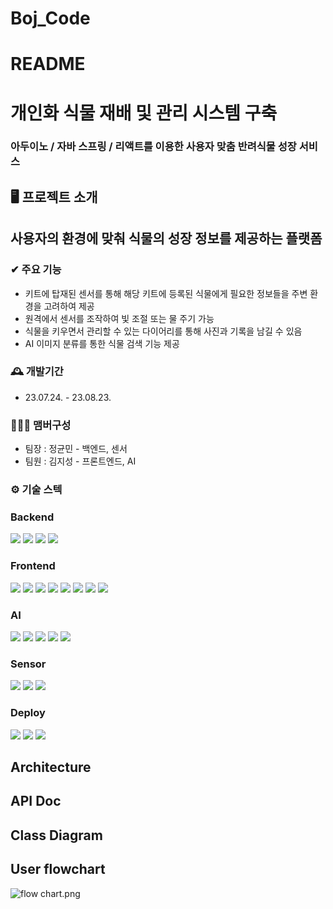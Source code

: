 # Boj_Code

# README

# 개인화 식물 재배 및 관리 시스템 구축

### 아두이노 / 자바 스프링 / 리액트를 이용한 사용자 맞춤 반려식물 성장 서비스




## 🖥️ 프로젝트 소개

## 사용자의 환경에 맞춰 식물의 성장 정보를 제공하는 플랫폼

### ✔ 주요 기능

- 키트에 탑재된 센서를 통해 해당 키트에 등록된 식물에게 필요한 정보들을 주변 환경을 고려하여 제공
- 원격에서 센서를 조작하여 빛 조절 또는 물 주기 가능
- 식물을 키우면서 관리할 수 있는 다이어리를 통해 사진과 기록을 남길 수 있음
- AI 이미지 분류를 통한 식물 검색 기능 제공

### 🕰️ 개발기간

- 23.07.24. - 23.08.23.

### 🧑‍🤝‍🧑 맴버구성

- 팀장 : 정균민 - 백엔드, 센서
- 팀원 : 김지성 - 프론트엔드, AI

### ⚙️ 기술 스텍

### Backend

<img src="https://img.shields.io/badge/java-000000?style=for-the-badge&logo=java&logoColor=white"> <img src="https://img.shields.io/badge/springboot-6DB33F?style=for-the-badge&logo=springboot&logoColor=white"> <img src="https://img.shields.io/badge/mariadb-003545?style=for-the-badge&logo=mariadb&logoColor=white"> <img src="https://img.shields.io/badge/jsonwebtokens-000000?style=for-the-badge&logo=jsonwebtokens&logoColor=white">

### Frontend

<img src="https://img.shields.io/badge/react-61DAFB?style=for-the-badge&logo=react&logoColor=white"> <img src="https://img.shields.io/badge/javascript-F7DF1E?style=for-the-badge&logo=javascript&logoColor=white"> <img src="https://img.shields.io/badge/html5-E34F26?style=for-the-badge&logo=html5&logoColor=white"> <img src="https://img.shields.io/badge/css3-1572B6?style=for-the-badge&logo=css3&logoColor=white"> <img src="https://img.shields.io/badge/axios-5A29E4?style=for-the-badge&logo=axios&logoColor=white"> <img src="https://img.shields.io/badge/redux-764ABC?style=for-the-badge&logo=redux&logoColor=white"> <img src="https://img.shields.io/badge/reactrouter-CA4245?style=for-the-badge&logo=reactrouter&logoColor=white"> <img src="https://img.shields.io/badge/bootstrap-7952B3?style=for-the-badge&logo=bootstrap&logoColor=white">

### AI

<img src="https://img.shields.io/badge/python-3776AB?style=for-the-badge&logo=python&logoColor=white"> <img src="https://img.shields.io/badge/flask-000000?style=for-the-badge&logo=flask&logoColor=white"> <img src="https://img.shields.io/badge/tensorflow-FF6F00?style=for-the-badge&logo=tensorflow&logoColor=white"> <img src="https://img.shields.io/badge/keras-D00000?style=for-the-badge&logo=keras&logoColor=white"> <img src="https://img.shields.io/badge/selenium-43B02A?style=for-the-badge&logo=selenium&logoColor=white">

### Sensor

<img src="https://img.shields.io/badge/arduino-00878F?style=for-the-badge&logo=arduino&logoColor=white"> <img src="https://img.shields.io/badge/mqtt-660066?style=for-the-badge&logo=mqtt&logoColor=white"> <img src="https://img.shields.io/badge/adafruit-000000?style=for-the-badge&logo=adafruit&logoColor=white">

### Deploy

<img src="https://img.shields.io/badge/amazonec2-FF9900?style=for-the-badge&logo=amazonec2&logoColor=white"> <img src="https://img.shields.io/badge/amazonrds-527FFF?style=for-the-badge&logo=amazonrds&logoColor=white"> <img src="https://img.shields.io/badge/netlify-00C7B7?style=for-the-badge&logo=netlify&logoColor=white">

## Architecture

## API Doc

## Class Diagram

## User flowchart

![flow chart.png](README%2073698bbc33684f50bd9ab9f10e5f5600/flow_chart.png)


